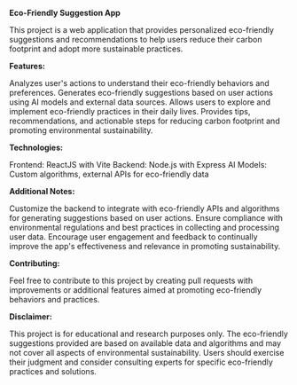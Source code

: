 **Eco-Friendly Suggestion App**

This project is a web application that provides personalized eco-friendly suggestions and recommendations to help users reduce their carbon footprint and adopt more sustainable practices.

**Features:**

Analyzes user's actions to understand their eco-friendly behaviors and preferences.
Generates eco-friendly suggestions based on user actions using AI models and external data sources.
Allows users to explore and implement eco-friendly practices in their daily lives.
Provides tips, recommendations, and actionable steps for reducing carbon footprint and promoting environmental sustainability.

**Technologies:**

Frontend: ReactJS with Vite
Backend: Node.js with Express
AI Models: Custom algorithms, external APIs for eco-friendly data

**Additional Notes:**

Customize the backend to integrate with eco-friendly APIs and algorithms for generating suggestions based on user actions.
Ensure compliance with environmental regulations and best practices in collecting and processing user data.
Encourage user engagement and feedback to continually improve the app's effectiveness and relevance in promoting sustainability.

**Contributing:**

Feel free to contribute to this project by creating pull requests with improvements or additional features aimed at promoting eco-friendly behaviors and practices.

**Disclaimer:**

This project is for educational and research purposes only. The eco-friendly suggestions provided are based on available data and algorithms and may not cover all aspects of environmental sustainability. Users should exercise their judgment and consider consulting experts for specific eco-friendly practices and solutions.

